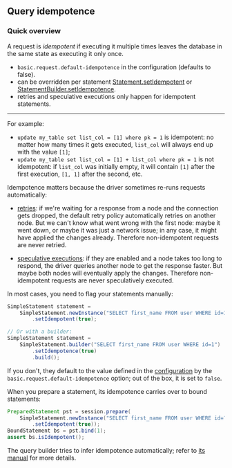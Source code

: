 ## Query idempotence

### Quick overview

A request is *idempotent* if executing it multiple times leaves the database in the same state as
executing it only once.

* `basic.request.default-idempotence` in the configuration (defaults to false).
* can be overridden per statement [Statement.setIdempotent] or [StatementBuilder.setIdempotence].
* retries and speculative executions only happen for idempotent statements.

-----

For example:

* `update my_table set list_col = [1] where pk = 1` is idempotent: no matter how many times it gets
  executed, `list_col`  will always end up with the value `[1]`;
* `update my_table set list_col = [1] + list_col where pk = 1` is not idempotent: if `list_col` was
  initially empty, it will contain `[1]` after the first execution, `[1, 1]` after the second, etc.
  
Idempotence matters because the driver sometimes re-runs requests automatically:

* [retries](../retries): if we're waiting for a response from a node and the connection gets
  dropped, the default retry policy automatically retries on another node. But we can't know what
  went wrong with the first node: maybe it went down, or maybe it was just a network issue; in any
  case, it might have applied the changes already. Therefore non-idempotent requests are never
  retried.

* [speculative executions](../speculative_execution): if they are enabled and a node takes too long
  to respond, the driver queries another node to get the response faster. But maybe both nodes will
  eventually apply the changes. Therefore non-idempotent requests are never speculatively executed.

In most cases, you need to flag your statements manually:

```java
SimpleStatement statement =
    SimpleStatement.newInstance("SELECT first_name FROM user WHERE id=1")
        .setIdempotent(true);

// Or with a builder:
SimpleStatement statement =
    SimpleStatement.builder("SELECT first_name FROM user WHERE id=1")
        .setIdempotence(true)
        .build();
```

If you don't, they default to the value defined in the [configuration](../configuration/) by the
`basic.request.default-idempotence` option; out of the box, it is set to `false`.

When you prepare a statement, its idempotence carries over to bound statements:

```java
PreparedStatement pst = session.prepare(
    SimpleStatement.newInstance("SELECT first_name FROM user WHERE id=?")
        .setIdempotent(true));
BoundStatement bs = pst.bind(1);
assert bs.isIdempotent();
```

The query builder tries to infer idempotence automatically; refer to
[its manual](../../query_builder/idempotence/) for more details.

[Statement.setIdempotent]: https://docs.datastax.com/en/drivers/java/4.8/com/datastax/oss/driver/api/core/cql/Statement.html#setIdempotent-java.lang.Boolean-
[StatementBuilder.setIdempotence]: https://docs.datastax.com/en/drivers/java/4.8/com/datastax/oss/driver/api/core/cql/StatementBuilder.html#setIdempotence-java.lang.Boolean-
